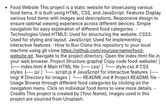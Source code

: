 - Food Website
This project is a static website for showcasing various food items. It is built using HTML, CSS, and JavaScript.
Features
Display various food items with images and descriptions.
Responsive design to ensure optimal viewing experience across different devices.
Simple navigation for easy exploration of different food categories.
-Technologies Used
HTML5: Used for structuring the website.
CSS3: Used for styling and layout.
JavaScript: Used for implementing interactive features.
-How to Run
Clone this repository to your local machine using git clone https://github.com/yourusername/food-website.git.
Navigate to the project directory.
Open the index.html file in your web browser.
Project Structure
graphql
Copy code
food-website/
│
├── index.html            # Main HTML file
├── css/
│   └── style.css         # CSS styles
├── js/
│   └── script.js         # JavaScript for interactive features
├── img/                  # Directory for images
│
└── README.md             # Project README file
-Usage
Browse through different food categories by clicking on the navigation menu.
Click on individual food items to view more details.
-Credits
This project is created by [Your Name].
Images used in this project are sourced from Unsplash.
